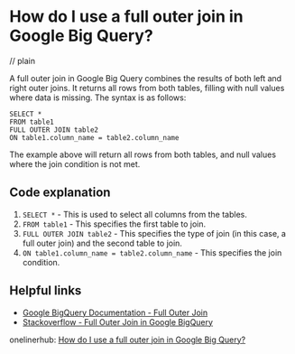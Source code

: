 # How do I use a full outer join in Google Big Query?
// plain

A full outer join in Google Big Query combines the results of both left and right outer joins. It returns all rows from both tables, filling with null values where data is missing. The syntax is as follows:

```
SELECT *
FROM table1
FULL OUTER JOIN table2
ON table1.column_name = table2.column_name
```

The example above will return all rows from both tables, and null values where the join condition is not met.

## Code explanation


1. `SELECT *` - This is used to select all columns from the tables.
2. `FROM table1` - This specifies the first table to join.
3. `FULL OUTER JOIN table2` - This specifies the type of join (in this case, a full outer join) and the second table to join.
4. `ON table1.column_name = table2.column_name` - This specifies the join condition.

## Helpful links

- [Google BigQuery Documentation - Full Outer Join](https://cloud.google.com/bigquery/docs/reference/standard-sql/query-syntax#full-outer-join)
- [Stackoverflow - Full Outer Join in Google BigQuery](https://stackoverflow.com/questions/46052964/full-outer-join-in-google-bigquery)

onelinerhub: [How do I use a full outer join in Google Big Query?](https://onelinerhub.com/google-big-query/how-do-i-use-a-full-outer-join-in-google-big-query)